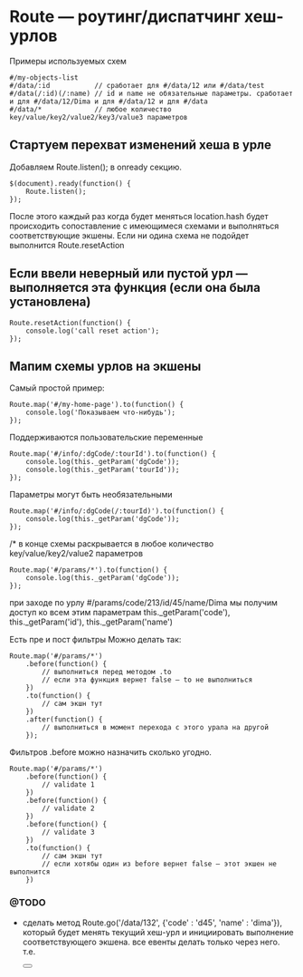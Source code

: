 # Route — роутинг/диспатчинг хеш-урлов #

Примеры используемых схем

    #/my-objects-list 
    #/data/:id           // сработает для #/data/12 или #/data/test
    #/data(/:id)(/:name) // id и name не обязательные параметры. сработает и для #/data/12/Dima и для #/data/12 и для #/data 
    #/data/*             // любое количество key/value/key2/value2/key3/value3 параметров 


## Стартуем перехват изменений хеша в урле ##

Добавляем Route.listen(); в onready секцию.

    $(document).ready(function() {
        Route.listen();
    });
    
После этого каждый раз когда будет меняться location.hash будет происходить сопоставление с имеющимеся схемами
и выполняться соответствующие экшены. Если ни одина схема не подойдет выполнится Route.resetAction
   
    
## Если ввели неверный или пустой  урл — выполняется эта функция (если она была установлена) ##

    Route.resetAction(function() {
        console.log('call reset action');
    });
   
    
## Мапим схемы урлов на экшены ##

Самый простой пример:

    Route.map('#/my-home-page').to(function() {
        console.log('Показываем что-нибудь');
    });
    
    
Поддерживаются пользовательские переменные
    
    Route.map('#/info/:dgCode/:tourId').to(function() {
        console.log(this._getParam('dgCode'));
        console.log(this._getParam('tourId'));
    });
    
    
Параметры могут быть необязательными

    Route.map('#/info/:dgCode(/:tourId)').to(function() {
        console.log(this._getParam('dgCode'));
    });

    
 /* в конце схемы раскрывается в любое количество key/value/key2/value2 параметров

    Route.map('#/params/*').to(function() {
        console.log(this._getParam('dgCode'));
    });
    
при заходе по урлу #/params/code/213/id/45/name/Dima
мы получим доступ ко всем этим параметрам this._getParam('code'), this._getParam('id'), this._getParam('name')

Есть пре и пост фильтры
Можно делать так:

    Route.map('#/params/*')
        .before(function() { 
            // выполниться перед методом .to
            // если эта функция вернет false — to не выполниться 
        })
        .to(function() {
            // сам экшн тут
        })
        .after(function() { 
            // выполниться в момент перехода с этого урала на другой 
        });
        
Фильтров .before можно назначить сколько угодно.

    Route.map('#/params/*')
        .before(function() {
            // validate 1 
        })
        .before(function() {
            // validate 2
        })
        .before(function() {
            // validate 3
        })
        .to(function() {
            // сам экшн тут
            // если хотябы один из before вернет false — этот экшен не выполнится
        })



### @TODO

 * сделать метод Route.go('/data/132', {'code' : 'd45', 'name' : 'dima'}), который будет менять текущий хеш-урл и инициировать выполнение соответствующего экшена. все евенты делать только через него. т.е. 
    
    <button onclick="Route.go('/data/132')"/>